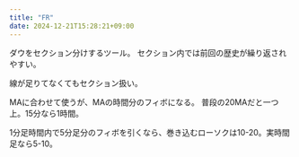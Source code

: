 ```yaml
---
title: "FR"
date: 2024-12-21T15:28:21+09:00
---
```

ダウをセクション分けするツール。
セクション内では前回の歴史が繰り返されやすい。

線が足りてなくてもセクション扱い。


MAに合わせて使うが、MAの時間分のフィボになる。
普段の20MAだと一つ上。15分なら1時間。

1分足時間内で5分足分のフィボを引くなら、巻き込むローソクは10-20。実時間足なら5-10。
